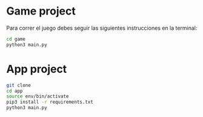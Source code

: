 # Game project

Para correr el juego debes seguir las siguientes instrucciones en la terminal:

```sh
cd game
python3 main.py
```
# App project

```sh
git clone
cd app
source env/bin/activate
pip3 install -r requirements.txt
python3 main.py
```
